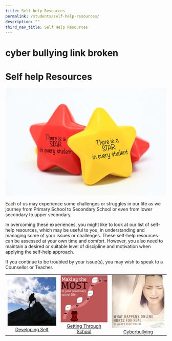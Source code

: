 ```yaml
---
title: Self help Resources
permalink: /students/self-help-resources/
description: ""
third_nav_title: Self Help Resources
---
```

#  cyber bullying link broken
# Self help Resources

![](/images/Our%20BBSS%20Experience/BBSS%20Student%20Wellbeing/Student/star%20in%20every%20student.jpg)

Each of us may experience some challenges or struggles in our life as we journey from Primary School to Secondary School or even from lower secondary to upper secondary.

In overcoming these experiences, you might like to look at our list of self-help resources, which may be useful to you, in understanding and managing some of your issues or challenges. These self-help resources can be assessed at your own time and comfort. However, you also need to maintain a desired or suitable level of discipline and motivation when applying the self-help approach.

If you continue to be troubled by your issue(s), you may wish to speak to a Counsellor or Teacher.

|   |   |   |
|:---:|:---:|:---:|
| <a href="" target="_blank"><img src="/images/Our%20BBSS%20Experience/BBSS%20Student%20Wellbeing/Student/Developing_Self_1.jpg"></a><a href="" target="_blank">Developing Self</a>    | <a href="/students/Self-Help-Resources/getting-through-school/" target="_blank"><img src="/images/Our%20BBSS%20Experience/BBSS%20Student%20Wellbeing/Student/Getting_Through_School_2.jpg"></a><a href="/students/Self-Help-Resources/getting-through-school/" target="_blank">Getting Through School</a>    | <a href="https://www.medialiteracycouncil.sg/campaign2017/video.html" target="_blank"><img src="/images/Our%20BBSS%20Experience/BBSS%20Student%20Wellbeing/Student/Cyberbullying_3.jpg"></a><a href="https://www.medialiteracycouncil.sg/campaign2017/video.html" target="_blank">Cyberbullying</a>  |